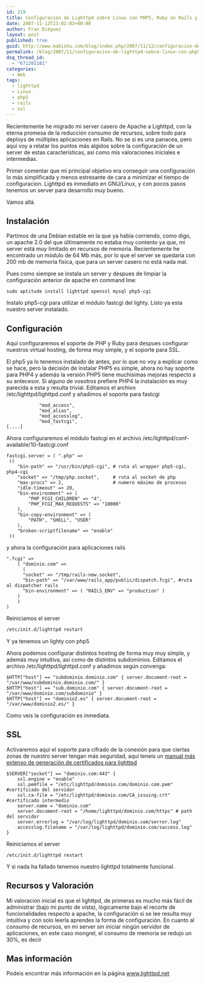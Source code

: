 ```yaml
---
id: 219
title: Configuración de Lighttpd sobre Linux con PHP5, Ruby on Rails y SSL
date: 2007-11-12T23:02:03+00:00
author: Fran Diéguez
layout: post
published: true
guid: http://www.mabishu.com/blog/index.php/2007/11/12/configuracion-de-lighttpd-sobre-linux-con-php5-ruby-on-rails-y-ssl/
permalink: /blog/2007/11/configuracion-de-lighttpd-sobre-linux-con-php5-ruby-on-rails-y-ssl/
dsq_thread_id:
  - "671201181"
categories:
  - Web
tags:
  - lighttpd
  - Linux
  - php5
  - rails
  - ssl
---
```

Recientemente he migrado mi server casero de Apache a Lighttpd, con la eterna promesa de la reducción consumo de recursos, sobre todo para deploys de múltiples aplicaciones en Rails. No se si es una panacea, pero aquí voy a relatar los puntos más algidos sobre la configuración de un server de estas características, así como mis valoraciones iniciales e intermedias.

Primer comentar que mi principal objetivo era conseguir una configuración lo más simplificada y menos estresante de cara a minimizar el tiempo de configuracion. Lighttpd es inmediato en GNU/Linux, y con pocos pasos tenemos un server para desarrollo muy bueno.

Vamos allá.
## Instalación
Partimos de una Debian estable en la que ya había corriendo, como digo, un apache 2.0 del que últimamente no estaba muy contento ya que, mi server está muy limitado en recursos de memoria. Recientemente he encontrado un módulo de 64 Mb más, por lo que el server se quedaría con 200 mb de memoria física, que para un server casero no está nada mal.

Pues como siempre se instala un server y despues de limpiar la configuración anterior de apache en command line:

```
sudo aptitude install lighttpd openssl mysql php5-cgi
```

Instalo php5-cgi para utilizar el módulo fastcgi del lighty. Listo ya esta nuestro server instalado.
## Configuración
Aquí configuraremos el soporte de PHP y Ruby para despues configurar nuestros virtual hosting, de forma muy simple, y el soporte para SSL.

El php5 ya lo tenemos instalado de antes, por lo que no voy a explicar como se hace, pero la decisión de instalar PHP5 es simple, ahora no hay soporte para PHP4 y además la versión PHP5 tiene muchisimas mejoras respecto a su antecesor. Si alguno de vosotros prefiere PHP4 la instalación es muy parecida a esta y resulta trivial.
Editamos el archivo /etc/lighttpd/lighttpd.conf y añadimos el soporte para fastcgi
```server.modules = (
            "mod_access",
            "mod_alias",
            "mod_accesslog",
            "mod_fastcgi",
[....]
```

Ahora configuraremos el módulo fastcgi en el archivo /etc/lighttpd/conf-available/10-fastcgi.conf

```
fastcgi.server = ( ".php" =>
 ((
 	"bin-path" => "/usr/bin/php5-cgi", # ruta al wrapper php5-cgi, php4-cgi
 	"socket" => "/tmp/php.socket",     # ruta al socket de php
 	"max-procs" => 2,				   # numero máximo de procesos
 	"idle-timeout" => 20,
 	"bin-environment" => (
 		"PHP_FCGI_CHILDREN" => "4",
 		"PHP_FCGI_MAX_REQUESTS" => "10000"
 	),
 	"bin-copy-environment" => (
 		"PATH", "SHELL", "USER"
 	),
 	"broken-scriptfilename" => "enable"
 ))
```

y ahora la configuración para aplicaciones rails

```
".fcgi" =>
	( "dominio.com" =>
	  (
      "socket" => "/tmp/rails-new.socket",
      "bin-path" => "/var/www/rails_app/public/dispatch.fcgi", #ruta al dispatcher rails
      "bin-environment" => ( "RAILS_ENV" => "production" )
    )
	)
)
```

Reiniciamos el server

```bash
/etc/init.d/lighttpd restart
```

Y ya tenemos un lighty con php5

Ahora podemos configurar distintos hosting de forma muy muy simple, y además muy intuitiva, así como de distintos subdominios. Editamos el archivo /etc/lighttpd/lighttpd.conf y añadimos según convenga:

```
$HTTP["host"] == "subdominio.dominio.com" { server.document-root = "/var/www/subdominio.dominio.com/" }
$HTTP["host"] == "sub.dominio.com" { server.document-root = "/var/www/dominio.com/subdominio" }
$HTTP["host"] == "dominio2.es" { server.document-root = "/var/www/dominio2.es/" }
```

Como veis la configuración es inmediata.

## SSL

Activaremos aquí el soporte para cifrado de la conexión para que ciertas zonas de nuestro server tengan más seguridad, aquí teneis un <a title="Manual configuración y generación de certificados SSL en Lighttpd" href="http://www.varlogarthas.net/blog/2007/03/installing-a-godaddy-ssl-certi.html">manual más extenso de generación de certificados para lighttpd</a>
```
$SERVER["socket"] == "dominio.com:443" {
	ssl.engine = "enable"
	ssl.pemfile = "/etc/lighttpd/dominio.com/dominio.com.pem" #certificado del servidor
	ssl.ca-file = "/etc/lighttpd/dominio.com/CA_issuing.crt" #certificado intermedio
	server.name = "dominio.com"
	server.document-root = "/home/lighttpd/dominio.com/https" # path del servidor
	server.errorlog = "/var/log/lighttpd/dominio.com/serror.log"
	accesslog.filename = "/var/log/lighttpd/dominio.com/saccess.log"
}
```

Reiniciamos el server
```
/etc/init.d/lighttpd restart
```
Y si nada ha fallado tenemos nuestro lighttpd totalmente funcional.

## Recursos y Valoración
Mi valoración inicial es que el lighttpd, de primeras es mucho más fácil de administrar (bajo mi punto de vista), lógicamente bajo el recorte de funcionalidades respecto a apache, la configuración si se lee resulta muy intuitiva y con solo leerla aprendes la forma de configuración.
En cuanto al consumo de recursos, en mi server sin iniciar ningún servidor de aplicaciones, en este caso mongrel, el consumo de memoria se redujo un 30%, es decir

## Mas información
Podeis encontrar más información en la página <a title="Página oficial del servidor lighttpd" href="www.lighttpd.net">www.lighttpd.net</a>
